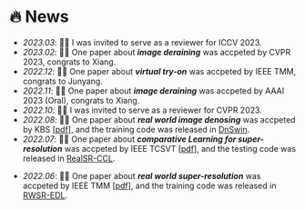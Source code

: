 # 🔥 News
- *2023.03*: 🎉🎉 I was invited to serve as a reviewer for ICCV 2023.
- *2023.02*: 🎉🎉 One paper about ***image deraining*** was accpeted by CVPR 2023, congrats to Xiang.
- *2022.12*: 🎉🎉 One paper about ***virtual try-on*** was accpeted by IEEE TMM, congrats to Junyang.
- *2022.11*: 🎉🎉 One paper about ***image deraining*** was accpeted by AAAI 2023 (Oral), congrats to Xiang.
- *2022.10*: 🎉🎉 I was invited to serve as a reviewer for CVPR 2023.
- *2022.08*: 🎉🎉 One paper about ***real world image denosing*** was accpeted by KBS [[pdf](https://www.sciencedirect.com/science/article/pii/S0950705122009224?via%3Dihub)], and the training code was released in [DnSwin](https://github.com/House-Leo/DnSwin).
- *2022.07*: 🎉🎉 One paper about ***comparative Learning for super-resolution*** was accpeted by IEEE TCSVT [[pdf](https://ieeexplore.ieee.org/document/9847265)], and the testing code was released in [RealSR-CCL](https://github.com/House-Leo/RealSR-CCL).
<!-- - *2022.07*: ⚡⚡ We have released the [RealSR-Zero dataset](https://github.com/House-Leo/RealSR-Zero) for ***real-scene image SR*** testing. -->
<!-- - *2022.07*: 🎉🎉 One paper about ***efficient super-resolution*** was accpeted by Neurocomputing [[pdf](https://www.sciencedirect.com/science/article/pii/S0925231222009080)], and the testing code was released in [PRRN](https://github.com/House-Leo/PRRN). -->
<!-- - *2022.06*: 🎉🎉 One paper about ***real world image denoising*** got the **major revision** by KBS. -->
- *2022.06*: 🎉🎉 One paper about ***real world super-resolution*** was accpeted by IEEE TMM [[pdf](https://ieeexplore.ieee.org/abstract/document/9792626/)], and the training code was released in [RWSR-EDL](https://github.com/House-Leo/RWSR-EDL).
<!-- - *2022.04*: 🎉🎉 One paper about ***point cloud*** was accpeted by Electronics. -->
<!-- - *2021.12*: 🎉🎉 I got the Ph.D offer from [Nanjing University of Science and Technology](http://www.njust.edu.cn/). -->